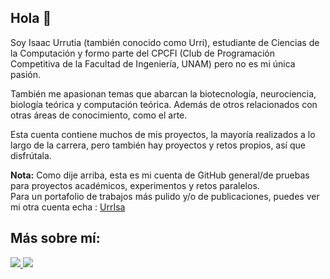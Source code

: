 
## Hola 🧊

Soy Isaac Urrutia (también conocido como Urri), estudiante de Ciencias de la Computación y formo parte del CPCFI (Club de Programación Competitiva de la Facultad de Ingeniería, UNAM) pero no es mi única pasión.

También me apasionan temas que abarcan la biotecnología, neurociencia, biología teórica y computación teórica. Además de otros relacionados con otras áreas de conocimiento, como el arte.

Esta cuenta contiene muchos de mis proyectos, la mayoría realizados a lo largo de la carrera, pero también hay proyectos y retos propios, así que disfrútala.

**Nota:** Como dije arriba, esta es mi cuenta de GitHub general/de pruebas para proyectos académicos, experimentos y retos paralelos.  
Para un portafolio de trabajos más pulido y/o de publicaciones, puedes ver mi otra cuenta echa : [UrrIsa](https://github.com/UrrIsa)


## Más sobre mí: 

<p align="left"> 
  <a href="https://www.linkedin.com/in/isaac-urrutia-alfaro/"> 
    <img src="https://img.shields.io/badge/linkedin-0A66C2?style=for-the-badge&logo=linkedin&logoColor=white"> 
  </a> 
  <a href="https://codeforces.com/profile/Urri"> 
    <img src="https://img.shields.io/badge/Codeforces-1F8ACB?style=for-the-badge&logo=codeforces&logoColor=white"> 
  </a> 
</p>


